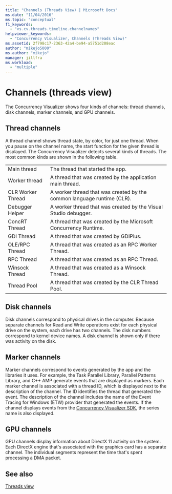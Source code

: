 ```yaml
---
title: "Channels (Threads View) | Microsoft Docs"
ms.date: "11/04/2016"
ms.topic: "conceptual"
f1_keywords:
  - "vs.cv.threads.timeline.channelnames"
helpviewer_keywords:
  - "Concurrency Visualizer, Channels (Threads View)"
ms.assetid: 2f798c17-2363-42a4-be94-a5751d208eac
author: "mikejo5000"
ms.author: "mikejo"
manager: jillfra
ms.workload:
  - "multiple"
---
```

# Channels (threads view)
The Concurrency Visualizer shows four kinds of channels: thread channels, disk channels, marker channels, and GPU channels.

## Thread channels
 A thread channel shows thread state, by color, for just one thread. When you pause on the channel name, the start function for the given thread is displayed. The Concurrency Visualizer detects several kinds of threads. The most common kinds are shown in the following table.

|||
|-|-|
|Main thread|The thread that started the app.|
|Worker thread|A thread that was created by the application main thread.|
|CLR Worker Thread|A worker thread that was created by the common language runtime (CLR).|
|Debugger Helper|A worker thread that was created by the Visual Studio debugger.|
|ConcRT Thread|A thread that was created by the Microsoft Concurrency Runtime.|
|GDI Thread|A thread that was created by GDIPlus.|
|OLE/RPC Thread|A thread that was created as an RPC Worker Thread.|
|RPC Thread|A thread that was created as an RPC Thread.|
|Winsock Thread|A thread that was created as a Winsock Thread.|
|Thread Pool|A thread that was created by the CLR Thread Pool.|

## Disk channels
 Disk channels correspond to physical drives in the computer. Because separate channels for Read and Write operations exist for each physical drive on the system, each drive has two channels. The disk numbers correspond to kernel device names. A disk channel is shown only if there was activity on the disk.

## Marker channels
 Marker channels correspond to events generated by the app and the libraries it uses. For example, the Task Parallel Library, Parallel Patterns Library, and C++ AMP generate events that are displayed as markers. Each marker channel is associated with a thread ID, which is displayed next to the description of the channel. The ID identifies the thread that generated the event. The description of the channel includes the name of the Event Tracing for Windows (ETW) provider that generated the events. If the channel displays events from the [Concurrency Visualizer SDK](../profiling/concurrency-visualizer-sdk.md), the series name is also displayed.

## GPU channels
 GPU channels display information about DirectX 11 activity on the system.  Each DirectX engine that's associated with the graphics card has a separate channel.  The individual segments represent the time that's spent processing a DMA packet.

## See also
 [Threads view](../profiling/threads-view-parallel-performance.md)